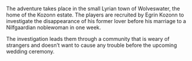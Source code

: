 The adventure takes place in the small Lyrian town of Wolveswater, the home of the Kozonn estate. The players are recruited by Egrin Kozonn to investigate the disappearance of his former lover before his marriage to a Nilfgaardian noblewoman in one week.

The investigation leads them through a community that is weary of strangers and doesn’t want to cause any trouble before the upcoming wedding ceremony.